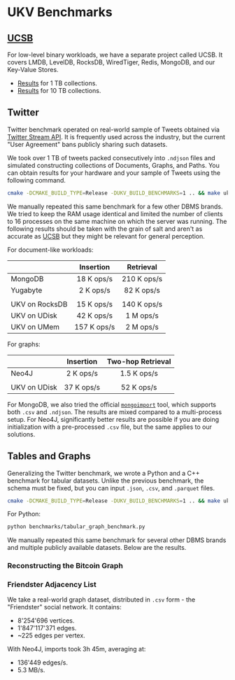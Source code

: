 # UKV Benchmarks

## [UCSB][ucsb]

For low-level binary workloads, we have a separate project called UCSB.
It covers LMDB, LevelDB, RocksDB, WiredTiger, Redis, MongoDB, and our Key-Value Stores.

* [Results][ucsb-1] for 1 TB collections.
* [Results][ucsb-10] for 10 TB collections.

## Twitter

Twitter benchmark operated on real-world sample of Tweets obtained via [Twitter Stream API][twitter-samples].
It is frequently used across the industry, but the current "User Agreement" bans publicly sharing such datasets.

We took over 1 TB of tweets packed consecutively into `.ndjson` files and simulated constructing collections of Documents, Graphs, and Paths.
You can obtain results for your hardware and your sample of Tweets using the following command.

```sh
cmake -DCMAKE_BUILD_TYPE=Release -DUKV_BUILD_BENCHMARKS=1 .. && make ukv_umem_twitter_benchmark && ./build/bin/ukv_umem_twitter_benchmark
```

We manually repeated this same benchmark for a few other DBMS brands.
We tried to keep the RAM usage identical and limited the number of clients to 16 processes on the same machine on which the server was running.
The following results should be taken with the grain of salt and aren't as accurate as [UCSB](#ucsb) but they might be relevant for general perception.

For document-like workloads:

|                |  Insertion  |  Retrieval  |
| :------------- | :---------: | :---------: |
| MongoDB        | 18 K ops/s  | 210 K ops/s |
| Yugabyte       |  2 K ops/s  | 82 K ops/s  |
|                |             |             |
| UKV on RocksDB | 15 K ops/s  | 140 K ops/s |
| UKV on UDisk   | 42 K ops/s  |  1 M ops/s  |
| UKV on UMem    | 157 K ops/s |  2 M ops/s  |

For graphs:

|              | Insertion  | Two-hop Retrieval |
| :----------- | :--------: | :---------------: |
| Neo4J        | 2 K ops/s  |    1.5 K ops/s    |
|              |            |                   |
| UKV on UDisk | 37 K ops/s |    52 K ops/s     |

For MongoDB, we also tried the official <code class="docutils literal notranslate"><a href="https://www.mongodb.com/docs/database-tools/mongoimport/" class="pre">mongoimport</a></code> tool, which supports both `.csv` and `.ndjson`.
The results are mixed compared to a multi-process setup.
For Neo4J, significantly better results are possible if you are doing initialization with a pre-processed `.csv` file, but the same applies to our solutions.

## Tables and Graphs

Generalizing the Twitter benchmark, we wrote a Python and a C++ benchmark for tabular datasets.
Unlike the previous benchmark, the schema must be fixed, but you can input `.json`, `.csv`, and `.parquet` files.

```sh
cmake -DCMAKE_BUILD_TYPE=Release -DUKV_BUILD_BENCHMARKS=1 .. && make ukv_umem_tabular_graph_benchmark && ./build/bin/ukv_umem_tabular_graph_benchmark
```

For Python:

```sh
python benchmarks/tabular_graph_benchmark.py
```

We manually repeated this same benchmark for several other DBMS brands and multiple publicly available datasets.
Below are the results.

### Reconstructing the Bitcoin Graph

### Friendster Adjacency List

We take a real-world graph dataset, distributed in `.csv` form - the "Friendster" social network.
It contains:

* 8'254'696 vertices.
* 1'847'117'371 edges.
* ~225 edges per vertex.

With Neo4J, imports took 3h 45m, averaging at:

* 136'449 edges/s.
* 5.3 MB/s.

[ucsb-10]: https://unum.cloud/post/2022-03-22-ucsb
[ucsb-1]: https://unum.cloud/post/2021-11-25-ycsb
[ucsb]: https://github.com/unum-cloud/ucsb
[twitter-samples]: https://developer.twitter.com/en/docs/twitter-api/v1/tweets/sample-realtime/overview